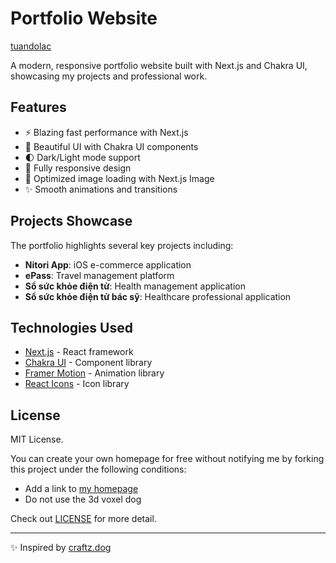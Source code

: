 # Portfolio Website

[tuandolac]([https://craftz.dog/](https://tuandolac.vercel.app/))

A modern, responsive portfolio website built with Next.js and Chakra UI, showcasing my projects and professional work.

## Features

- ⚡️ Blazing fast performance with Next.js
- 🎨 Beautiful UI with Chakra UI components
- 🌓 Dark/Light mode support
- 📱 Fully responsive design
- 🚀 Optimized image loading with Next.js Image
- ✨ Smooth animations and transitions

## Projects Showcase

The portfolio highlights several key projects including:

- **Nitori App**: iOS e-commerce application
- **ePass**: Travel management platform
- **Sổ sức khỏe điện tử**: Health management application
- **Sổ sức khỏe điện tử bác sỹ**: Healthcare professional application

## Technologies Used

- [Next.js](https://nextjs.org/) - React framework
- [Chakra UI](https://chakra-ui.com/) - Component library
- [Framer Motion](https://www.framer.com/motion/) - Animation library
- [React Icons](https://react-icons.github.io/react-icons/) - Icon library

## License

MIT License.

You can create your own homepage for free without notifying me by forking this project under the following conditions:

- Add a link to [my homepage](https://www.craftz.dog/)
- Do not use the 3d voxel dog

Check out [LICENSE](./LICENSE) for more detail.

---

✨ Inspired by <a href="https://craftz.dog" target="_blank" rel="noopener noreferrer">craftz.dog</a>
